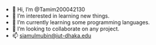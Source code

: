 - 👋 Hi, I’m @Tamim200042130
- 👀 I’m interested in learning new things.
- 🌱 I’m currently learning some programming languages.
- 💞️ I’m looking to collaborate on any project.
- 📫 siamulmubin@iut-dhaka.edu

<!---
Tamim200042130/Tamim200042130 is a ✨ special ✨ repository because its `README.md` (this file) appears on your GitHub profile.
You can click the Preview link to take a look at your changes.
--->
